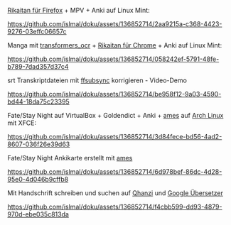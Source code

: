 [Rikaitan für Firefox](https://addons.mozilla.org/en-US/firefox/addon/rikaitan/) + MPV + Anki auf Linux Mint:

https://github.com/islmal/doku/assets/136852714/2aa9215a-c368-4423-9276-03effc06657c

Manga mit [transformers_ocr](https://github.com/Ajatt-Tools/transformers_ocr) + [Rikaitan für Chrome](https://chromewebstore.google.com/detail/rikaitan/pnjdahdadbkhcfamabafkjbjblbgkodk) + Anki auf Linux Mint:

https://github.com/islmal/doku/assets/136852714/058242ef-5791-48fe-b789-7dad357d37c4

srt Transkriptdateien mit [ffsubsync](https://github.com/Ajatt-Tools/autosubsync-mpv) korrigieren - Video-Demo

https://github.com/islmal/doku/assets/136852714/be958f12-9a03-4590-bd44-18da75c23395

Fate/Stay Night auf VirtualBox + Goldendict + Anki + [ames](https://github.com/eshrh/ames) auf [Arch Linux](https://www.privacyguides.org/en/desktop/#arch-linux) mit XFCE:


https://github.com/islmal/doku/assets/136852714/3d84fece-bd56-4ad2-8607-036f26e39d63


Fate/Stay Night Ankikarte erstellt mit [ames](https://github.com/eshrh/ames) 


https://github.com/islmal/doku/assets/136852714/6d978bef-86dc-4d28-95e0-4d046b9cffb8

Mit Handschrift schreiben und suchen auf [Qhanzi](https://www.qhanzi.com/index.ja.html) und [Google Übersetzer](https://translate.google.com/?sl=auto&tl=ja)

https://github.com/islmal/doku/assets/136852714/f4cbb599-dd93-4879-970d-ebe035c813da

